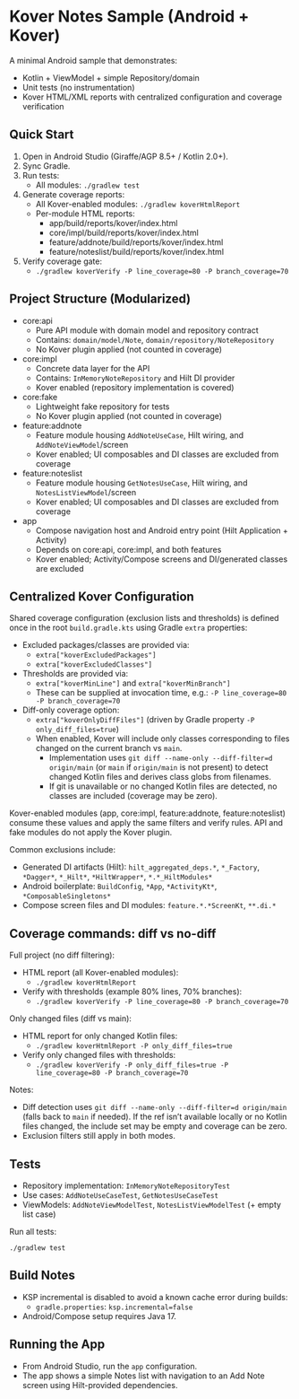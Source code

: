 # Kover Notes Sample (Android + Kover)

A minimal Android sample that demonstrates:
- Kotlin + ViewModel + simple Repository/domain
- Unit tests (no instrumentation)
- Kover HTML/XML reports with centralized configuration and coverage verification

## Quick Start
1. Open in Android Studio (Giraffe/AGP 8.5+ / Kotlin 2.0+).
2. Sync Gradle.
3. Run tests:
   - All modules: `./gradlew test`
4. Generate coverage reports:
   - All Kover-enabled modules: `./gradlew koverHtmlReport`
   - Per-module HTML reports:
     - app/build/reports/kover/index.html
     - core/impl/build/reports/kover/index.html
     - feature/addnote/build/reports/kover/index.html
     - feature/noteslist/build/reports/kover/index.html
5. Verify coverage gate:
   - `./gradlew koverVerify -P line_coverage=80 -P branch_coverage=70`

## Project Structure (Modularized)
- core:api
  - Pure API module with domain model and repository contract
  - Contains: `domain/model/Note`, `domain/repository/NoteRepository`
  - No Kover plugin applied (not counted in coverage)
- core:impl
  - Concrete data layer for the API
  - Contains: `InMemoryNoteRepository` and Hilt DI provider
  - Kover enabled (repository implementation is covered)
- core:fake
  - Lightweight fake repository for tests
  - No Kover plugin applied (not counted in coverage)
- feature:addnote
  - Feature module housing `AddNoteUseCase`, Hilt wiring, and `AddNoteViewModel`/screen
  - Kover enabled; UI composables and DI classes are excluded from coverage
- feature:noteslist
  - Feature module housing `GetNotesUseCase`, Hilt wiring, and `NotesListViewModel`/screen
  - Kover enabled; UI composables and DI classes are excluded from coverage
- app
  - Compose navigation host and Android entry point (Hilt Application + Activity)
  - Depends on core:api, core:impl, and both features
  - Kover enabled; Activity/Compose screens and DI/generated classes are excluded

## Centralized Kover Configuration
Shared coverage configuration (exclusion lists and thresholds) is defined once in the root `build.gradle.kts` using Gradle `extra` properties:
- Excluded packages/classes are provided via:
  - `extra["koverExcludedPackages"]`
  - `extra["koverExcludedClasses"]`
- Thresholds are provided via:
  - `extra["koverMinLine"]` and `extra["koverMinBranch"]`
  - These can be supplied at invocation time, e.g.: `-P line_coverage=80 -P branch_coverage=70`
- Diff-only coverage option:
  - `extra["koverOnlyDiffFiles"]` (driven by Gradle property `-P only_diff_files=true`)
  - When enabled, Kover will include only classes corresponding to files changed on the current branch vs `main`.
    - Implementation uses `git diff --name-only --diff-filter=d origin/main` (or `main` if `origin/main` is not present) to detect changed Kotlin files and derives class globs from filenames.
    - If git is unavailable or no changed Kotlin files are detected, no classes are included (coverage may be zero).

Kover-enabled modules (app, core:impl, feature:addnote, feature:noteslist) consume these values and apply the same filters and verify rules. API and fake modules do not apply the Kover plugin.

Common exclusions include:
- Generated DI artifacts (Hilt): `hilt_aggregated_deps.*`, `*_Factory`, `*Dagger*`, `*_Hilt*`, `*HiltWrapper*`, `*.*_HiltModules*`
- Android boilerplate: `BuildConfig`, `*App`, `*ActivityKt*`, `*ComposableSingletons*`
- Compose screen files and DI modules: `feature.*.*ScreenKt`, `**.di.*`

## Coverage commands: diff vs no-diff

Full project (no diff filtering):
- HTML report (all Kover-enabled modules):
  - `./gradlew koverHtmlReport`
- Verify with thresholds (example 80% lines, 70% branches):
  - `./gradlew koverVerify -P line_coverage=80 -P branch_coverage=70`

Only changed files (diff vs main):
- HTML report for only changed Kotlin files:
  - `./gradlew koverHtmlReport -P only_diff_files=true`
- Verify only changed files with thresholds:
  - `./gradlew koverVerify -P only_diff_files=true -P line_coverage=80 -P branch_coverage=70`

Notes:
- Diff detection uses `git diff --name-only --diff-filter=d origin/main` (falls back to `main` if needed). If the ref isn’t available locally or no Kotlin files changed, the include set may be empty and coverage can be zero.
- Exclusion filters still apply in both modes.

## Tests
- Repository implementation: `InMemoryNoteRepositoryTest`
- Use cases: `AddNoteUseCaseTest`, `GetNotesUseCaseTest`
- ViewModels: `AddNoteViewModelTest`, `NotesListViewModelTest` (+ empty list case)

Run all tests:
```
./gradlew test
```

## Build Notes
- KSP incremental is disabled to avoid a known cache error during builds:
  - `gradle.properties`: `ksp.incremental=false`
- Android/Compose setup requires Java 17.

## Running the App
- From Android Studio, run the `app` configuration.
- The app shows a simple Notes list with navigation to an Add Note screen using Hilt-provided dependencies.